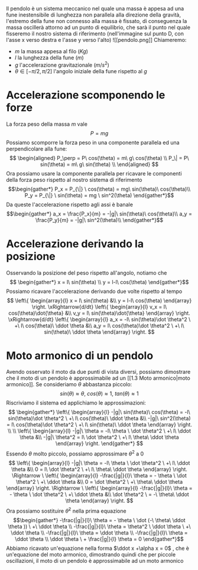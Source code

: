 Il pendolo è un sistema meccanico nel quale una massa è appesa ad una fune inestensibile di lunghezza non parallela alla direzione della gravità, l'estremo della fune non connesso alla massa è fissato, di conseguenza la massa oscillerà attorno ad un punto di equilibrio, che sarà il punto nel quale fisseremo il nostro sistema di riferimento (nell'immagine sul punto D, con l'asse x verso destra e l'asse y verso l'alto)
![[pendolo.png]]
Chiameremo: 
+ $m$ la massa appesa al filo ($Kg$)
+ $l$ la lunghezza della fune ($m$)
+ $g$ l'accelerazione gravitazionale ($m/s^2$)
+ $\theta \in [-\pi/2, \pi/2]$ l'angolo iniziale della fune rispetto al $g$ 

# Accelerazione scomponendo le forze
La forza peso della massa $m$ vale
$$ P = mg$$
Possiamo scomporre la forza peso in una componente parallela ed una perpendicolare alla fune:
$$ \begin{aligned}
P_\perp = P\ cos(\theta) = m\ g\ cos(\theta) \\
P_\| = P\ sin(\theta) = m\ g\ sin(\theta) \\
\end{aligned} $$
Ora possiamo usare la componente parallela per ricavare le componenti della forza peso rispetto al nostro sistema di riferimento
$$\begin{gather*}
P_x = P_{\|} \ cos(\theta) = mg\ sin(\theta)\ cos(\theta)\\
P_y = P_{\|} \ sin(\theta) = mg \ sin^2(\theta)
\end{gather*}$$
Da queste l'accelerazione rispetto agli assi è banale
$$\begin{gather*}
a_x = \frac{P_x}{m} = -|g|\ sin(\theta)\ cos(\theta)\\
a_y = \frac{P_y}{m} = -|g|\ sin^2(\theta)\\
\end{gather*}$$
# Accelerazione derivando la posizione
Osservando la posizione del peso rispetto all'angolo, notiamo che
$$ \begin{gather*}
x = l\ sin(\theta) \\
y = l-l\ cos(\theta)
\end{gather*}$$
Possiamo ricavare l'accelerazione derivando due volte rispetto al tempo
$$ 
\left\{ 
    \begin{array}{l}
        x = l\ sin(\theta) &\\
		y = l-l\ cos(\theta)
    \end{array} 
\right.
\xRightarrow{d/dt}
\left\{ 
    \begin{array}{l}
        v_x = l\ cos(\theta)\dot{\theta} &\\
        v_y = l\ sin(\theta)\dot{\theta} 
    \end{array} 
\right.
\xRightarrow{d/dt}
\left\{ 
    \begin{array}{l}
        a_x = -l\ sin(\theta)\dot \theta^2 \ +\ l\ cos(\theta)\ \ddot \theta &\\
        a_y = l\ cos(\theta)\dot \theta^2 \ +\ l\ sin(\theta)\ \ddot \theta 
    \end{array} 
\right.
$$
# Moto armonico di un pendolo
Avendo osservato il moto da due punti di vista diversi, possiamo dimostrare che il moto di un pendolo è approssimabile ad un [[1.3 Moto armonico|moto armonico]]. Se consideriamo $\theta$ abbastanza piccolo:
$$ sin(\theta) \approx \theta,\ cos(\theta) \approx 1, \ tan(\theta) \approx 1$$
Riscriviamo il sistema ed applichiamo le approssimazioni:
$$ \begin{gather*}
\left\{ 
    \begin{array}{l}
         -|g|\ sin(\theta)\ cos(\theta) = -l\ sin(\theta)\dot \theta^2 \ +\ l\ cos(\theta)\ \ddot \theta &\\
          -|g|\ sin^2(\theta) = l\ cos(\theta)\dot \theta^2 \ +\ l\ sin(\theta)\ \ddot \theta 
    \end{array} 
\right. \\ \\
\left\{ 
    \begin{array}{l}
        -|g|\ \theta = -l\ \theta \ \dot \theta^2 \ +\ l\ \ddot \theta &\\
	    -|g|\ \theta^2 = l\ \dot \theta^2 \ +\ l\ \theta\ \ddot \theta 
    \end{array} 
\right.
\end{gather*} $$
Essendo $\theta$ molto piccolo, possiamo approssimare $\theta^2$ a 0
$$
\left\{ 
    \begin{array}{l}
        -|g|\ \theta = -l\ \theta \ \dot \theta^2 \ +\ l\ \ddot \theta &\\
	    0 = l\ \dot \theta^2 \ +\ l\ \theta\ \ddot \theta 
    \end{array} 
\right.
\Rightarrow \
\left\{ 
    \begin{array}{l}
        -\frac{|g|}{l}\ \theta = - \theta \ \dot \theta^2 \ +\ \ddot \theta &\\
	    0 = \dot \theta^2 \ +\ \theta\ \ddot \theta 
    \end{array} 
\right.
\Rightarrow \
\left\{ 
    \begin{array}{l}
        -\frac{|g|}{l}\ \theta = - \theta \ \dot \theta^2 \ +\ \ddot \theta &\\
	    \dot \theta^2 \ = -\ \theta\ \ddot \theta 
    \end{array} 
\right.
$$
Ora possiamo sostituire $\dot \theta^2$ nella prima equazione
$$\begin{gather*} 
-\frac{|g|}{l}\ \theta = - \theta \ \dot (-\ \theta\ \ddot \theta )) \ +\ \ddot \theta \\
-\frac{|g|}{l}\ \theta = \theta^2 \ \ddot \theta \ +\ \ddot \theta \\
-\frac{|g|}{l}\ \theta = \ddot \theta \\
-\frac{|g|}{l}\ \theta = \ddot \theta \\
\ddot \theta \ + \frac{|g|}{l} \theta = 0
\end{gather*}$$
Abbiamo ricavato un'equazione nella forma $\ddot x +\alpha x = 0$ , che è un'equazione del moto armonico, dimostrando quindi che per piccole oscillazioni, il moto di un pendolo è approssimabile ad un moto armonico
